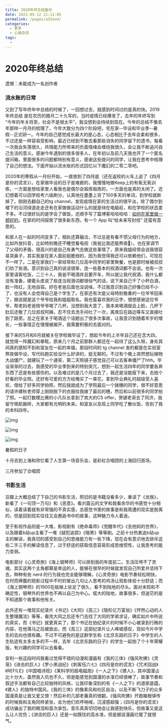 ```yaml
---
title: 2020年终总结备份
date: 2021-05-12 21:11:05
permalink: /pages/a32ea4/
categories:
  - 更多
  - 心情杂货
tags:
  - 
---
```

# 2020年终总结



遗憾：未能成为一名创作者

### 流水账的日常

又到了写年终年中总结的时候了，一回想过去，就感到时间过的是真的快。2019年终总结 是在农历的腊月二十九写的，当时疫情已经爆发了，去年的年终写到 “今年的年关将至，社会不是很太平”，我没想到会持续到现在。今年的总结不像去年那样一月月的梳理了，今年大致分为四个阶段吧，宅在家--毕设和毕业季--暑假--正式研一。今年的自己感觉成长最大的是心态，心态相比于去年会柔和很多，不过还是一样容易受影响，最近已经到不敢去看那些消失的同学留下的遗书，每看一次我会失落很久，共情能力所带来的负面情绪会缠绕我很久，会让我不断追问自己生活的意义。感谢今年遇到的很多很多人，在年初以及前几天我也开了一个匿名提问箱，里面很多的问题都特别有意义，感谢这些提问的同学，让我在思考中梳理了自己的想法。下面开始以流水账的形式回忆以下魔幻的二零二零吧。



2020年的寒假从一月份开始，一直放到了四月底（还在返校的火车上追了《四月是你的谎言》）。在家做毕设的日子是难捱的，我慢慢地做Keep上的有氧无氧训练，一方面是想给家里人看我也是偶尔会锻炼锻炼的，一方面也是真的太闲了。还幻想着可以回学校考六级刷分，认真地在墨墨上背了100多天的单词，到学校就断掉了。刚刚去翻自己的tg channel，发现疫情在家的生活过的很平淡，除了偶尔到楼下的沿河绿道走走还有在家做做运动什么的就是待在电脑前，和在学校的状态差不多。不过很好玩的是学会了做饭，还顺手写了篇博客哈哈哈哈：[如何在家里做一顿好的](https://muyun.work/food.html)。在家的时间探索了很多新东西，有一个 App 叫“给未来写封信” 还蛮有意思的。



和家人在一起的时间变多了，相处还算融洽，不过总是有看不惯父母行为的地方，比如外放抖音，比如特别晚还不睡觉看电视（我爸比我还能熬夜🤣）。也在家调节了父母的矛盾，很高兴的是自己有勇气去做这些事情了，原来我姐经常会说我很容易哭鼻子，其实我是在家人面前挺脆弱的，因为我觉得我还可以依赖他们，可现在不一样了。二是在家我们一家经常和几位高中同学的家里聚餐，也是那时候被叔叔们劝了些酒。意识到自己真的说话很笨，连一些基本的祝酒词都不会说。也有一次家里请客吃饭，二三十人，我爸不喝酒并且要开车，所以就让我代祝酒，我什么都没有准备，硬着头皮说了些连当祝酒词都很俗气的话，说下来自己干了小杯白酒，脸一阵红，无地自容。好在老爸后面也没说啥，不过我意识到自己好像已经不小了，也没有人会觉得自己是个学生了。在家还有次是父母特别敬重的一位爷爷回来了，据说就是这个爷爷给我和姐姐取名，我也蛮喜欢我的云字，很想感谢这位爷爷，帮老妈老爸陪爷爷喝了几杯。没想到我大意了，我本来喝酒就会上脸，几杯下肚后还敬了几位叔叔阿姨，忍不住去洗手间吐了一次，离席后在路边等车又直接吐到了路旁。总之在家关于喝酒这个话题出了很多次事故，让我意识到随着年岁的增长，一些事情正在慢慢被揭开，我需要积极的去面对的。



接下来的5月和6月就被关在学校做毕设了，想起今年的上半年自己还在念大四，就觉得一阵魔幻和晕眩，原来几个月之前那群人都还在一起待了这么久呀。身处其间真的感知不到和室友在一起的幸福，那段时间的 tg channel 发的都是在实验室熬夜做毕设，写代码跑实验没什么好讲的，挺无聊的。不过有个晚上突然想玩植物大战僵尸，就硬玩了一个通宵，第二天照镜子感觉自己可以去客串僵尸了hhh。毕设渐渐的过去，我感受的毕业季到来的特别突兀，想到一起生活四年的同学要各奔东西了还是有些感伤的。以及难过的是几个月过去了，我还是没能瘦下来，去拍个好看的毕业照。还好有可爱的方方给俺买了一束花，拿到毕业典礼时超级受人喜欢，借给了好多同学拍照，然后我就成为了学院最后一个拨穗的同学，很不好意思的请许建秋老师穿上刚刚脱下的衣服给我拨了最后的穗，然后和以前很多的同学拍了照。一起打数模比赛的小凡队长拿到了宾大的CS offer，贺键老哥去了同济，我留守南航搬砖，大家都有光明的未来。和室友以及班上同学吃了散伙饭，告别了我的本科四年。





![img](https://tcs.teambition.net/storage/3121c553ca01324423217a15a3d43df5ed6e?Signature=eyJhbGciOiJIUzI1NiIsInR5cCI6IkpXVCJ9.eyJBcHBJRCI6IjU5Mzc3MGZmODM5NjMyMDAyZTAzNThmMSIsIl9hcHBJZCI6IjU5Mzc3MGZmODM5NjMyMDAyZTAzNThmMSIsIl9vcmdhbml6YXRpb25JZCI6IiIsImV4cCI6MTYyMTQyMjIzNiwiaWF0IjoxNjIwODE3NDM2LCJyZXNvdXJjZSI6Ii9zdG9yYWdlLzMxMjFjNTUzY2EwMTMyNDQyMzIxN2ExNWEzZDQzZGY1ZWQ2ZSJ9.EqLzKoZNk-dQCxDYYJo5REH2NjkFv59oOwFGoS5wrt0)







![img](https://tcs.teambition.net/storage/31216f5e40d066f4175956956bb51e3567f1?Signature=eyJhbGciOiJIUzI1NiIsInR5cCI6IkpXVCJ9.eyJBcHBJRCI6IjU5Mzc3MGZmODM5NjMyMDAyZTAzNThmMSIsIl9hcHBJZCI6IjU5Mzc3MGZmODM5NjMyMDAyZTAzNThmMSIsIl9vcmdhbml6YXRpb25JZCI6IiIsImV4cCI6MTYyMTQyMjIzNiwiaWF0IjoxNjIwODE3NDM2LCJyZXNvdXJjZSI6Ii9zdG9yYWdlLzMxMjE2ZjVlNDBkMDY2ZjQxNzU5NTY5NTZiYjUxZTM1NjdmMSJ9.NqLDrDB26MR650ojYfyCpr1oyQ9I6UljnILXpCpBBP8)







![img](https://tcs.teambition.net/storage/3121ded8ba55380335d4f037bf592ac87aef?Signature=eyJhbGciOiJIUzI1NiIsInR5cCI6IkpXVCJ9.eyJBcHBJRCI6IjU5Mzc3MGZmODM5NjMyMDAyZTAzNThmMSIsIl9hcHBJZCI6IjU5Mzc3MGZmODM5NjMyMDAyZTAzNThmMSIsIl9vcmdhbml6YXRpb25JZCI6IiIsImV4cCI6MTYyMTQyMjIzNiwiaWF0IjoxNjIwODE3NDM2LCJyZXNvdXJjZSI6Ii9zdG9yYWdlLzMxMjFkZWQ4YmE1NTM4MDMzNWQ0ZjAzN2JmNTkyYWM4N2FlZiJ9.DiOpl8zkgKRP68Nght-uv1jFYUkixtiVTEkwTf4c_hk)





暑假的日子



十月去到上海和欣忆看了人生第一场音乐会，是彩虹合唱团的上海回归首场，



三月参加了合唱团







### 书影生活



豆瓣上大概总结了下自己的书影生活，照旧的是书籍没看多少，重读了《龙族》，新看了《一句顶一万句》和《恶意》。看刘震云的文字和我看余华的书感觉十分相似，读着读着就有非常强的不真实感，总感觉书里的故事是和我周遭的现实是脱离的，但是回到现实往往又会邂逅书中的故事，这种魅力令人着迷。



至于影视作品则是一大堆，影视剧有《绝命毒师》《觉醒年代》《去他妈的世界》，以及跟着b站up主看了一堆《疑犯追踪》《暗黑》等等剧。之前十分热衷追b站up主的解读，我真切的感受到自己的思维能力有一些下降，现在会有意识地去排斥这些二手三手的解读信息了，过于舒适的获取信息容易形成思维惯性，让我思考的能力变弱。



电影部分《心灵奇旅》《海上钢琴师》可以排到我的年度前二。生活压垮不了灵魂，其实这两个主角都算是幸运的人，能够在很早的时候就发现自己所爱并坚持下去，种种有些 nerd 的行为我也完全能够理解。《心灵奇旅》电影节奏轻松明快，在时而捧腹的观影过程中不时的冒出几句让人思考的鸡汤让观影体验十分舒适；而《海上钢琴师》的1900在舷梯上驻足了很久，看不到陆地的尽头。面对未知和不确定性，钢琴外的世界也不再以自己为中心。偌大的陆地，故事很多，但迷茫的是不知道那个故事和他有关。



此外还有一堆现实纪录片《书记》《大同》《高三》《隐形亿万富翁》《怦然心动的人生整理魔法》等等，看完大同之后还专门去找了大同的学弟求证，确实如片中所说的真实，而《书记》就更真实了，那个书记在拍纪录片的时候不小心被录到行贿的内容，在他落马之后被放出，而《高三》这部纪录片让人唏嘘感叹，现如今片中学生的去向也很有趣。不过不可避免的是这群学生和《北京东路的日子》中学生的人生轨迹有太多太多的不一样，去年《北京东路的日子》的学生一起拍了个十年荣耀版，有兴趣的同学可以去看看。



安利一些这段时间我看过觉得不错的动漫和漫画有《我的三体》《强风吹拂》《灵笼》《进击的巨人》《罗小黑战纪》《刺客伍六七》《四月是你的谎言》《咒术回战》《REFILE》《中国唱诗班》《某科学的超电磁炮》《一人之下》《镖人》，其中国漫占比十分大，虽然我入坑也不久，但是能感觉到国漫的水准已经很棒了，故事节奏和叙述手法都有自己比较独特的风格，让我印象深刻的有《一人之下》的道家底蕴，《镖人》的独特中国风，《我的三体》的像素风和社区自治，以及不断飞刀子的众多国漫真是让我又爱又恨！然后补的几部老番真的很戳，《强风吹拂》开跑箱根驿传的时候我和主角同样紧张，会为他们欢呼呐喊，沉浸感超强；《四月是你的谎言》成功骗出了我的眼泪和首次承包，音乐真真切切地会让我感到快乐，但故事又是这么让人忧伤；《进击的巨人》还是一如既往的高水准，但是据说漫画烂尾了就很气。